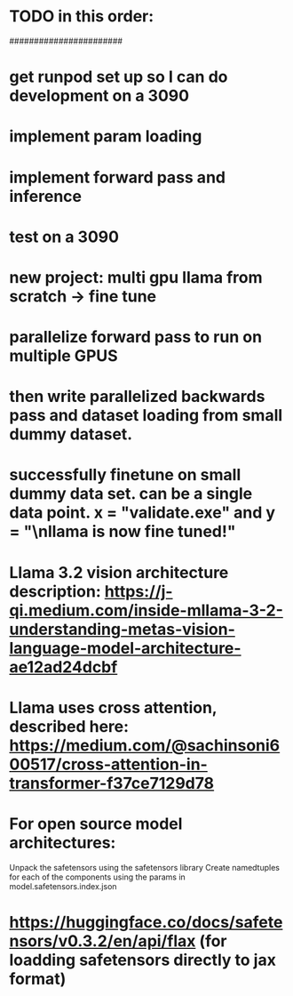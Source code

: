 
# TODO in this order:
#######################
# get runpod set up so I can do development on a 3090
# implement param loading
# implement forward pass and inference
# test on a 3090
# new project: multi gpu llama from scratch -> fine tune
# parallelize forward pass to run on multiple GPUS
# then write parallelized backwards pass and dataset loading from small dummy dataset.
# successfully finetune on small dummy data set. can be a single data point. x = "validate.exe" and y = "\nllama is now fine tuned!"



# Llama 3.2 vision architecture description: https://j-qi.medium.com/inside-mllama-3-2-understanding-metas-vision-language-model-architecture-ae12ad24dcbf


# Llama uses cross attention, described here: https://medium.com/@sachinsoni600517/cross-attention-in-transformer-f37ce7129d78



# For open source model architectures:
Unpack the safetensors using the safetensors library
Create namedtuples for each of the components using the params in model.safetensors.index.json
# https://huggingface.co/docs/safetensors/v0.3.2/en/api/flax (for loadding safetensors directly to jax format)
